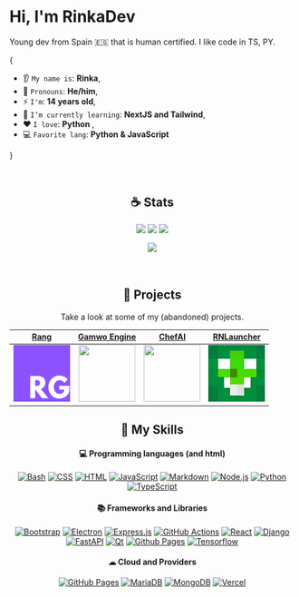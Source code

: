 # Hi, I'm RinkaDev
Young dev from Spain 🇪🇸 that is human certified. I like code in TS, PY.

<!-- ![](https://img.shields.io/badge/JavaScript-F7DF1E.svg?style=for-the-badge&logo=JavaScript&logoColor=black)
![](https://img.shields.io/badge/Python-3776AB.svg?style=for-the-badge&logo=Python&logoColor=white)
<a href="https://twitter.com/RinkaDev"><img src="https://img.shields.io/badge/Twitter-1DA1F2.svg?style=for-the-badge&logo=Twitter&logoColor=white"></img></a>
<a href="https://www.instagram.com/rinkadeveloping/"><img src="https://img.shields.io/badge/Instagram-E4405F.svg?style=for-the-badge&logo=Instagram&logoColor=white"></img></a>
![](https://img.shields.io/badge/Visual%20Studio%20Code-007ACC.svg?style=for-the-badge&logo=Visual-Studio-Code&logoColor=white) -->

{  

* 👂 `My name is`: **Rinka**,
* 👩 `Pronouns`: **He/him**,
* ⚡ `I'm`: **14 years old**,
* 🌱 `I’m currently learning`: **NextJS and Tailwind**,
* ❤️ `I love`: **Python**  ,
* 💻 `Favorite lang`: **Python & JavaScript**  

}

<br/>

<h2 align="center">☕ Stats</h2>

<p align="center">
  <img height="50%" width="auto" src ="https://github-readme-stats.vercel.app/api?username=rinkagi&show_icons=true&count_private=true&theme=material-palenight&hide_border=true&hide=issues,contribs&bg_color=00000000">
  <img height="50%" width="auto" src ="https://github-readme-stats.vercel.app/api/top-langs/?username=rinkagi&layout=compact&hide_border=true&theme=material-palenight&bg_color=00000000&langs_count=6&hide=jupyter%20notebook,tex,css,php&exclude_repo=Pacman-AI">
  <img src ="https://github-readme-streak-stats.herokuapp.com?user=rinkagi&theme=material-palenight&hide_border=true&background=FFFFFF00">
</p>

<p align="center">
    <img src="https://github-profile-trophy.vercel.app/?username=rinkagi&theme=tokyonight"/>
</p>

<br/>

<h2 align="center">🚀 Projects</h2>
<p align="center">Take a look at some of my (abandoned) projects.</p>

<div align="center">

| <a href="https://github.com/RinkaGI/Rang">Rang</a> | <a href="https://github.com/RinkaGI/GamwoPython">Gamwo Engine</a> | <a href="https://github.com/RinkaGI/ChefAI">ChefAI</a> | <a href="https://github.com/RinkaGI/RNLauncher">RNLauncher</a>
| :---: | :---: | :---: | :---: |
| <img src="https://github.com/RinkaGI/Rang/raw/main/bin/assets/logo.png" width=100 height=100></img> | <img src="https://user-images.githubusercontent.com/77236422/236555112-c06f9c0f-3458-4644-bcd4-aa722ea2e1d7.png" width=100 height=100></img> | <img src="https://user-images.githubusercontent.com/77236422/236555578-3fb9f574-6ac8-4725-ad25-a1166f0d6225.png" width=100 height=100></img> | <img src="https://github.com/RinkaGI/RNLauncher/blob/main/logo.png?raw=true" width=100 height=100></img> |

</div>

<h2 align="center">🌱 My Skills</h2>

<h4 align="center">💻 Programming languages (and html)</h4>

<p align="center">
<a href="https://github.com/search?q=user%3ASammwyy1+language%3Abash"><img alt="Bash" src="https://img.shields.io/badge/Bash-121011.svg?logo=gnu-bash&logoColor=white"></a>
<a href="https://github.com/search?q=user%3ASammwyy1+language%3Acss"><img alt="CSS" src="https://img.shields.io/badge/CSS-1572B6.svg?logo=css3&logoColor=white"></a>
<a href="https://github.com/search?q=user%3ASammwyy1+language%3Ahtml"><img alt="HTML" src="https://img.shields.io/badge/HTML-E34F26.svg?logo=html5&logoColor=white"></a>
<a href="https://github.com/search?q=user%3ASammwyy1+language%3Ajavascript"><img alt="JavaScript" src="https://img.shields.io/badge/JavaScript-F7DF1E.svg?logo=javascript&logoColor=black"></a>
<a href="https://github.com/search?q=user%3ASammwyy1+language%3Amarkdown"><img alt="Markdown" src="https://img.shields.io/badge/Markdown-000000.svg?logo=markdown&logoColor=white"></a>
<a href="https://github.com/search?q=user%3ASammwyy1+language%3Ajavascript"><img alt="Node.js" src="https://img.shields.io/badge/Node.js-43853D.svg?logo=node.js&logoColor=white"></a>
<a href="https://github.com/search?q=user%3ASammwyy1+language%3Apython"><img alt="Python" src="https://img.shields.io/badge/Python-14354C.svg?logo=python&logoColor=white"></a>
<a href="https://github.com/search?q=user%3ASammwyy1+language%3AtypeScript"><img alt="TypeScript" src="https://img.shields.io/badge/TypeScript-007ACC.svg?logo=typescript&logoColor=white"></a>
</p>

<h4 align="center">📚 Frameworks and Libraries</h4>

<p align="center">
<a href="#"><img alt="Bootstrap" src="https://img.shields.io/badge/Bootstrap-7952B3.svg?logo=bootstrap&logoColor=white"></a>
<a href="#"><img alt="Electron" src="https://img.shields.io/badge/Electron-20232e.svg?logo=electron&logoColor=white"></a>
<a href="#"><img alt="Express.js" src="https://img.shields.io/badge/Express-404d59.svg?logo=express&logoColor=white"></a>
<a href="#"><img alt="GitHub Actions" src="https://img.shields.io/badge/GitHub%20Actions-2671E5.svg?logo=github%20actions&logoColor=white"></a>
<a href="#"><img alt="React" src="https://img.shields.io/badge/React-61DAFB.svg?logo=react&logoColor=black"></a>
<a href="#"><img alt="Django" src="https://img.shields.io/badge/django-%23092E20.svg?style=for-the-badge&logo=django&logoColor=white"></a>
<a href="#"><img alt="FastAPI" src="https://img.shields.io/badge/FastAPI-005571?style=for-the-badge&logo=fastapi"></a>
<a href="#"><img alt="Qt" src="https://img.shields.io/badge/Qt-%23217346.svg?style=for-the-badge&logo=Qt&logoColor=white"></a>
<a href="#"><img alt="Github Pages" src="https://img.shields.io/badge/github%20pages-121013?style=for-the-badge&logo=github&logoColor=white"></a>
<a href="#"><img alt="Tensorflow" src="https://img.shields.io/badge/TensorFlow-%23FF6F00.svg?style=for-the-badge&logo=TensorFlow&logoColor=white"></a>
</p>

<h4 align="center">☁ Cloud and Providers</h4>

<p align="center">
<a href="#"><img alt="GitHub Pages" src="https://img.shields.io/badge/GitHub%20Pages-327FC7.svg?logo=github&logoColor=white"></a>
<a href="#"><img alt="MariaDB" src="https://img.shields.io/badge/MariaDB-003545.svg?logo=mariadb&logoColor=white"></a>
<a href="#"><img alt="MongoDB" src="https://img.shields.io/badge/MongoDB-47A248.svg?logo=mongodb&logoColor=white"></a>
<a href="#"><img alt="Vercel" src="https://img.shields.io/badge/Vercel-000000.svg?logo=vercel&logoColor=white"></a>
</p>
<!-- ## Tools
<a href="https://github.com" target="_blank"> <img src="https://cdn.jsdelivr.net/gh/devicons/devicon/icons/github/github-original.svg" alt="github" width="40" height="40"/> </a> <a href="https://code.visualstudio.com/" target="_blank"> <img src="https://cdn.jsdelivr.net/gh/devicons/devicon/icons/vscode/vscode-original.svg" alt="vscode" width="40" height="40"/> </a> <a href="https://www.python.org/psf-landing/" target="_blank"> <img src="https://s3.dualstack.us-east-2.amazonaws.com/pythondotorg-assets/media/community/logos/python-logo-only.png" alt="Python" width="40" height="40"/> </a> <a href="https://nodejs.org/es" target="_blank"> <img src="https://upload.wikimedia.org/wikipedia/commons/thumb/9/99/Unofficial_JavaScript_logo_2.svg/768px-Unofficial_JavaScript_logo_2.svg.png?20141107110902" alt="JavaScript" width="40" height="40"/> </a>

## Stats
![Rinka's GitHub stats](https://github-readme-stats.vercel.app/api?username=rinkagi&show_icons=true&theme=tokyonight)

[![Top Langs](https://github-readme-stats.vercel.app/api/top-langs/?username=rinkagi&hide_progress=false&theme=tokyonight)](https://github.com/anuraghazra/github-readme-stats) -->
